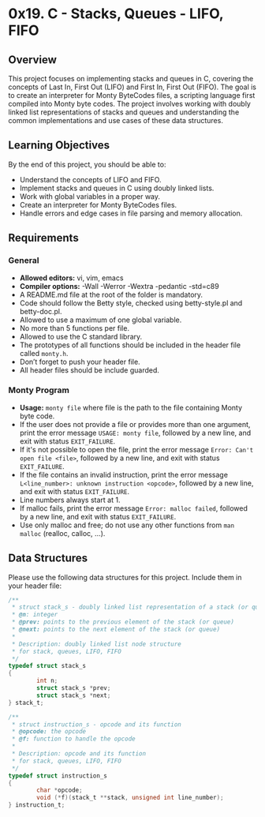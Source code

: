 # 0x19. C - Stacks, Queues - LIFO, FIFO

## Overview

This project focuses on implementing stacks and queues in C, covering the concepts of Last In, First Out (LIFO) and First In, First Out (FIFO). The goal is to create an interpreter for Monty ByteCodes files, a scripting language first compiled into Monty byte codes. The project involves working with doubly linked list representations of stacks and queues and understanding the common implementations and use cases of these data structures.

## Learning Objectives

By the end of this project, you should be able to:

- Understand the concepts of LIFO and FIFO.
- Implement stacks and queues in C using doubly linked lists.
- Work with global variables in a proper way.
- Create an interpreter for Monty ByteCodes files.
- Handle errors and edge cases in file parsing and memory allocation.

## Requirements

### General

- **Allowed editors:** vi, vim, emacs
- **Compiler options:** -Wall -Werror -Wextra -pedantic -std=c89
- A README.md file at the root of the folder is mandatory.
- Code should follow the Betty style, checked using betty-style.pl and betty-doc.pl.
- Allowed to use a maximum of one global variable.
- No more than 5 functions per file.
- Allowed to use the C standard library.
- The prototypes of all functions should be included in the header file called `monty.h`.
- Don’t forget to push your header file.
- All header files should be include guarded.

### Monty Program

- **Usage:** `monty file` where file is the path to the file containing Monty byte code.
- If the user does not provide a file or provides more than one argument, print the error message `USAGE: monty file`, followed by a new line, and exit with status `EXIT_FAILURE`.
- If it's not possible to open the file, print the error message `Error: Can't open file <file>`, followed by a new line, and exit with status `EXIT_FAILURE`.
- If the file contains an invalid instruction, print the error message `L<line_number>: unknown instruction <opcode>`, followed by a new line, and exit with status `EXIT_FAILURE`.
- Line numbers always start at 1.
- If malloc fails, print the error message `Error: malloc failed`, followed by a new line, and exit with status `EXIT_FAILURE`.
- Use only malloc and free; do not use any other functions from `man malloc` (realloc, calloc, …).

## Data Structures

Please use the following data structures for this project. Include them in your header file:

```c
/**
 * struct stack_s - doubly linked list representation of a stack (or queue)
 * @n: integer
 * @prev: points to the previous element of the stack (or queue)
 * @next: points to the next element of the stack (or queue)
 *
 * Description: doubly linked list node structure
 * for stack, queues, LIFO, FIFO
 */
typedef struct stack_s
{
        int n;
        struct stack_s *prev;
        struct stack_s *next;
} stack_t;

/**
 * struct instruction_s - opcode and its function
 * @opcode: the opcode
 * @f: function to handle the opcode
 *
 * Description: opcode and its function
 * for stack, queues, LIFO, FIFO
 */
typedef struct instruction_s
{
        char *opcode;
        void (*f)(stack_t **stack, unsigned int line_number);
} instruction_t;
